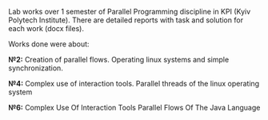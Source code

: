 Lab works over 1 semester of Parallel Programming discipline in KPI (Kyiv Polytech Institute).
There are detailed reports with task and solution for each work (docx files).

Works done were about:

**№2:** Creation of parallel flows.
    Operating linux systems and simple synchronization.
    
**№4:** Complex use of interaction tools.
    Parallel threads of the linux operating system
    
**№6:** Complex Use Of Interaction Tools
    Parallel Flows Of The Java Language
